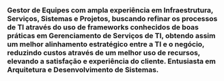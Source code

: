 ### Gestor de Equipes com ampla experiência em Infraestrutura, Serviços, Sistemas e Projetos, buscando refinar os processos de TI através do uso de frameworks conhecidos de boas práticas em Gerenciamento de Serviços de TI, obtendo assim um melhor alinhamento estratégico entre a TI e o negócio, reduzindo custos através de um melhor uso de recursos, elevando a satisfação e experiência do cliente. Entusiasta em Arquitetura e Desenvolvimento de Sistemas.

<!--
**br-marcel-oliveira/br-marcel-oliveira** is a ✨ _special_ ✨ repository because its `README.md` (this file) appears on your GitHub profile.

Here are some ideas to get you started:

- 🔭 I’m currently working on ...
- 🌱 I’m currently learning ...
- 👯 I’m looking to collaborate on ...
- 🤔 I’m looking for help with ...
- 💬 Ask me about ...
- 📫 How to reach me: ...
- 😄 Pronouns: ...
- ⚡ Fun fact: ...
-->


